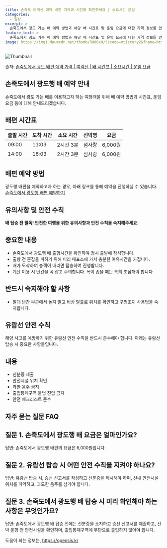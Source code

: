 ```yaml
---
title: 손죽도 여객선 예약 배편 가격과 시간표 확인하세요 | 소요시간 운임
categories:
  - 일상
excerpt: >
  손죽도에서 광도 가는 배 예약 방법과 해당 배 시간표 및 운임 요금에 대한 가격 정보를 안내 드리겠습니다. 안전하고 재밋는 광도행 여행을 위해 아래 정보 참고하시기 바랍니다. 광도행 배편 예약하기 👈 클릭손죽도에서 광도행 배 시간표출발 시간도착 시간소요 시간선박명요금09:0011:032시간 3분섬사랑6,000원14:0016:032시간 3분섬사랑6,000원광도행 배편 예약하기 👈 클릭손죽도에서 광도행 여객선 탑승 시 이용수칙손죽도에서 광도행 배를 탑승하기 전 반드시 숙지해야 할 안전 수칙들을 알아봅시다. 중요한 내용: 1) 손죽도에서 광도행 배 출항시간을 확인하여 정시 출발에 참석합니다. 2) 출항 전 혼잡을 피하기 위해 미리 매표소에 가서 충분한 여유시간을 가집니다. 3) 배가 도착하여 승객이 내리면 탑..
feature_text: >
  손죽도에서 광도 가는 배 예약 방법과 해당 배 시간표 및 운임 요금에 대한 가격 정보를 안내 드리겠습니다. 안전하고 재밋는 광도행 여행을 위해 아래 정보 참고하시기 바랍니다. 광도행 배편 예약하기 👈 클릭손죽도에서 광도행 배 시간표출발 시간도착 시간소요 시간선박명요금09:0011:032시간 3분섬사랑6,000원14:0016:032시간 3분섬사랑6,000원광도행 배편 예약하기 👈 클릭손죽도에서 광도행 여객선 탑승 시 이용수칙손죽도에서 광도행 배를 탑승하기 전 반드시 숙지해야 할 안전 수칙들을 알아봅시다. 중요한 내용: 1) 손죽도에서 광도행 배 출항시간을 확인하여 정시 출발에 참석합니다. 2) 출항 전 혼잡을 피하기 위해 미리 매표소에 가서 충분한 여유시간을 가집니다. 3) 배가 도착하여 승객이 내리면 탑..
image: https://img1.daumcdn.net/thumb/R800x0/?scode=mtistory2&fname=https%3A%2F%2Fblog.kakaocdn.net%2Fdn%2FGzxWo%2FbtsHDc4z7VC%2FUEB1Jt67XZM33JsElIix60%2Fimg.webp
---
```


![Thumbnail](https://img1.daumcdn.net/thumb/R800x0/?scode=mtistory2&fname=https%3A%2F%2Fblog.kakaocdn.net%2Fdn%2FGzxWo%2FbtsHDc4z7VC%2FUEB1Jt67XZM33JsElIix60%2Fimg.webp)

<p>출처: <a href="https://opensis.kr/entry/%EC%86%90%EC%A3%BD%EB%8F%84%EC%97%90%EC%84%9C-%EA%B4%91%EB%8F%84-%EB%B0%B0%ED%8E%B8-%EC%98%88%EC%95%BD-%EA%B0%80%EA%B2%A9-%EC%97%AC%EA%B0%9D%EC%84%A0-%EB%B0%B0-%EC%8B%9C%EA%B0%84%ED%91%9C-%EC%86%8C%EC%9A%94%EC%8B%9C%EA%B0%84-%EC%9A%B4%EC%9E%84-%EC%9A%94%EA%B8%88" rel="dofollow">손죽도에서 광도 배편 예약 가격 | 여객선 | 배 시간표 | 소요시간 | 운임 요금</a> </p>

## 손죽도에서 광도행 배 예약 안내

손죽도에서 광도 가는 배를 이용하고자 하는 여행객을 위해 배 예약 방법과 시간표, 운임 요금 등에 대해 안내드리겠습니다.

## 배편 시간표

**출발 시간** | **도착 시간** | **소요 시간** | **선박명** | **요금**  
---|---|---|---|---  
09:00 | 11:03 | 2시간 3분 | 섬사랑 | 6,000원  
14:00 | 16:03 | 2시간 3분 | 섬사랑 | 6,000원  
  
## 배편 예약 방법

광도행 배편을 예약하고자 하는 경우, 아래 링크를 통해 예약을 진행하실 수 있습니다. [손죽도에서 광도행 배편
예약하기](https://opensis.kr/entry/%EC%86%90%EC%A3%BD%EB%8F%84%EC%97%90%EC%84%9C-%EA%B4%91%EB%8F%84-%EB%B0%B0%ED%8E%B8-%EC%98%88%EC%95%BD-%EA%B0%80%EA%B2%A9-%EC%97%AC%EA%B0%9D%EC%84%A0-%EB%B0%B0-%EC%8B%9C%EA%B0%84%ED%91%9C-%EC%86%8C%EC%9A%94%EC%8B%9C%EA%B0%84-%EC%9A%B4%EC%9E%84-%EC%9A%94%EA%B8%88)

## 유의사항 및 안전 수칙

**배 탑승 전 필독! 안전한 여행을 위한 유의사항과 안전 수칙을 숙지해주세요.**

## 중요한 내용

  * 손죽도에서 광도행 배 출항시간을 확인하여 정시 출발에 참석합니다.
  * 출항 전 혼잡을 피하기 위해 미리 매표소에 가서 충분한 여유시간을 가집니다.
  * 배가 도착하여 승객이 내리면 탑승하여 진행합니다.
  * 계단 이용 시 난간을 꼭 잡고 주의합니다. 폭이 좁을 때는 특히 조심해야 합니다.

## 반드시 숙지해야 할 사항

  * 절대 난간 부근에서 놀지 말고 비상 탈출로 위치를 확인하고 구명조끼 사용법을 숙지합니다.

## 유람선 안전 수칙

해양 사고를 예방하기 위한 유람선 안전 수칙을 반드시 준수해야 합니다. 아래는 유람선 탑승 시 중요한 사항들입니다.

## 내용

  * 신분증 제출
  * 안전시설 위치 확인
  * 과한 음주 금지
  * 출입통제구역 불법 진입 금지
  * 안전 체크리스트 준수

## 자주 묻는 질문 FAQ

## 질문 1. 손죽도에서 광도행 배 요금은 얼마인가요?

답변: 손죽도에서 광도행 배편의 요금은 6,000원입니다.

## 질문 2. 유람선 탑승 시 어떤 안전 수칙을 지켜야 하나요?

답변: 유람선 탑승 시, 승선 신고서를 작성하고 신분증을 제시해야 하며, 선내 안전시설 위치를 파악하고, 과도한 음주를 삼가야 합니다.

## 질문 3. 손죽도에서 광도행 배 탑승 시 미리 확인해야 하는 사항은 무엇인가요?

답변: 손죽도에서 광도행 배 탑승 전에는 신분증을 소지하고 승선 신고서를 제출하고, 선박 운항 전 안전시설을 확인하며, 출입통제구역에
무단으로 출입하지 않아야 합니다.

 

도움이 되는 정보는, <a href="https://opensis.kr" rel="dofollow">https://opensis.kr</a>



